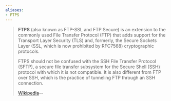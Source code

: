 ```yaml
---
aliases:
- FTPS
---
```

> **FTPS** (also known as FTP-SSL and FTP Secure) is an extension to the commonly used File Transfer Protocol (FTP) that adds support for the Transport Layer Security (TLS) and, formerly, the Secure Sockets Layer (SSL, which is now prohibited by RFC7568) cryptographic protocols.
>
> FTPS should not be confused with the SSH File Transfer Protocol (SFTP), a secure file transfer subsystem for the Secure Shell (SSH) protocol with which it is not compatible. It is also different from FTP over SSH, which is the practice of tunneling FTP through an SSH connection.
>
> [Wikipedia](https://en.wikipedia.org/wiki/FTPS)--
